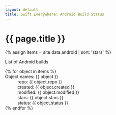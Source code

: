 ```yaml
---
layout: default
title: Swift Everywhere: Android Build Status
---
```

<h1>{{ page.title }}</h1>

{% assign items = site.data.android | sort: 'stars' %}

<p>
List of Android builds
<p>

<dl>
{% for object in items %}
  <dt>Object names: {{ object }}</dt>
      <dd>repo: {{ object.repo }}</dd>
      <dd>created: {{ object.created }}</dd>
      <dd>modified: {{ object.modified }}</dd>
      <dd>stars: {{ object.stars }}</dd>
      <dd>status: {{ object.status }}</dd>
{% endfor %}


